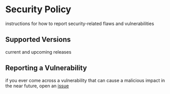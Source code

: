 # Security Policy
instructions for how to report security-related flaws and vulnerabilities
## Supported Versions
current and upcoming releases


## Reporting a Vulnerability

if you ever come across a vulnerability that can cause a malicious impact in the near future,
open an [issue](https://github.com/duraanali/luuqad/issues/new?assignees=&labels=Bug%2CNeeds+Triage&projects=&template=bug.yml&title=%5BBUG%5D+%3Ctitle%3E)
